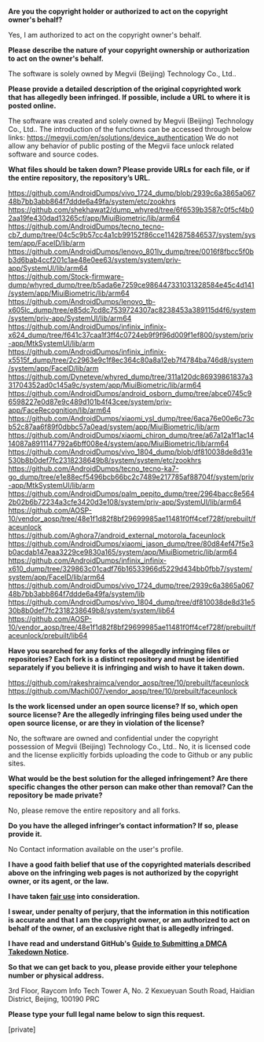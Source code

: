 **Are you the copyright holder or authorized to act on the copyright owner's behalf?**

Yes, I am authorized to act on the copyright owner's behalf.

**Please describe the nature of your copyright ownership or authorization to act on the owner's behalf.**

The software is solely owned by Megvii (Beijing) Technology Co., Ltd..

**Please provide a detailed description of the original copyrighted work that has allegedly been infringed. If possible, include a URL to where it is posted online.**

The software was created and solely owned by Megvii (Beijing) Technology Co., Ltd.. The introduction of the functions can be accessed through below links: https://megvii.com/en/solutions/device_authentication
We do not allow any behavior of public posting of the Megvii face unlock related software and source codes.

**What files should be taken down? Please provide URLs for each file, or if the entire repository, the repository’s URL.**

https://github.com/AndroidDumps/vivo_1724_dump/blob/2939c6a3865a06748b7bb3abb864f7ddde6a49fa/system/etc/zookhrs  
https://github.com/shekhawat2/dump_whyred/tree/6f6539b3587c0f5cf4b02aa19fe430dad13265cf/app/MiuiBiometric/lib/arm64  
https://github.com/AndroidDumps/tecno_tecno-cb7_dump/tree/04c5c9b57cc4a1cb99152f86cce1142875846537/system/system/app/FaceID/lib/arm  
https://github.com/AndroidDumps/lenovo_801lv_dump/tree/0016f8fbcc5f0bb3d6bab4ccf201c1ae48e0ee63/system/system/priv-app/SystemUI/lib/arm64  
https://github.com/Stock-firmware-dump/whyred_dump/tree/b5ada6e7259ce986447331031328584e45c4d141/system/app/MiuiBiometric/lib/arm64  
https://github.com/AndroidDumps/lenovo_tb-x605lc_dump/tree/e85dc7cd8c7539724307ac8238453a389115d4f6/system/system/priv-app/SystemUI/lib/arm64  
https://github.com/AndroidDumps/infinix_infinix-x624_dump/tree/f641c37caa1f3ff4c0724eb9f9f96d009f1ef800/system/priv-app/MtkSystemUI/lib/arm  
https://github.com/AndroidDumps/infinix_infinix-x5515f_dump/tree/2c2963e9c1f8ec364c80a8a12eb7f4784ba746d8/system/system/app/FaceID/lib/arm  
https://github.com/Dyneteve/whyred_dump/tree/311a120dc86939861837a331704352ad0c145a9c/system/app/MiuiBiometric/lib/arm64  
https://github.com/AndroidDumps/android_osborn_dump/tree/abce0745c96598227e0d87e9c489d101b4f43cee/system/priv-app/FaceRecognition/lib/arm64  
https://github.com/AndroidDumps/xiaomi_ysl_dump/tree/6aca76e00e6c73cb52c87aa6f89f0dbbc57a0ead/system/app/MiuiBiometric/lib/arm  
https://github.com/AndroidDumps/xiaomi_chiron_dump/tree/a67a12a1f1ac1414087a8911147792a6bff008e4/system/app/MiuiBiometric/lib/arm64  
https://github.com/AndroidDumps/vivo_1804_dump/blob/df810038de8d31e530b8b0def7fc2318238649b8/system/system/etc/zookhrs  
https://github.com/AndroidDumps/tecno_tecno-ka7-go_dump/tree/e1e88ecf5496bcb66bc2c7489e217785af88704f/system/priv-app/MtkSystemUI/lib/arm  
https://github.com/AndroidDumps/palm_pepito_dump/tree/2964bacc8e5642b02b6b72234a3cfe3420d3e108/system/priv-app/SystemUI/lib/arm64  
https://github.com/AOSP-10/vendor_aosp/tree/48e1f1d82f8bf29699985ae11481f0ff4cef728f/prebuilt/faceunlock  
https://github.com/Aghora7/android_external_motorola_faceunlock  
https://github.com/AndroidDumps/xiaomi_jason_dump/tree/80d84ef47f5e3b0acdab147eaa3229ce9830a165/system/app/MiuiBiometric/lib/arm64  
https://github.com/AndroidDumps/infinix_infinix-x610_dump/tree/329863c01cadf76b16533966d5229d434bb0fbb7/system/system/app/FaceID/lib/arm64  
https://github.com/AndroidDumps/vivo_1724_dump/tree/2939c6a3865a06748b7bb3abb864f7ddde6a49fa/system/lib  
https://github.com/AndroidDumps/vivo_1804_dump/tree/df810038de8d31e530b8b0def7fc2318238649b8/system/system/lib64  
https://github.com/AOSP-10/vendor_aosp/tree/48e1f1d82f8bf29699985ae11481f0ff4cef728f/prebuilt/faceunlock/prebuilt/lib64  
  
**Have you searched for any forks of the allegedly infringing files or repositories? Each fork is a distinct repository and must be identified separately if you believe it is infringing and wish to have it taken down.**  
  
https://github.com/rakeshraimca/vendor_aosp/tree/10/prebuilt/faceunlock  
https://github.com/Machi007/vendor_aosp/tree/10/prebuilt/faceunlock  

**Is the work licensed under an open source license? If so, which open source license? Are the allegedly infringing files being used under the open source license, or are they in violation of the license?**

No, the software are owned and confidential under the copyright possession of Megvii (Beijing) Technology Co., Ltd.. No, it is licensed code and the license explicitly forbids uploading the code to Github or any public sites.

**What would be the best solution for the alleged infringement? Are there specific changes the other person can make other than removal? Can the repository be made private?**

No, please remove the entire repository and all forks.

**Do you have the alleged infringer’s contact information? If so, please provide it.**

No Contact information available on the user's profile.

**I have a good faith belief that use of the copyrighted materials described above on the infringing web pages is not authorized by the copyright owner, or its agent, or the law.**

**I have taken <a href="https://www.lumendatabase.org/topics/22">fair use</a> into consideration.**

**I swear, under penalty of perjury, that the information in this notification is accurate and that I am the copyright owner, or am authorized to act on behalf of the owner, of an exclusive right that is allegedly infringed.**

**I have read and understand GitHub's <a href="https://help.github.com/articles/guide-to-submitting-a-dmca-takedown-notice/">Guide to Submitting a DMCA Takedown Notice</a>.**

**So that we can get back to you, please provide either your telephone number or physical address.**

3rd Floor, Raycom Info Tech Tower A, No. 2 Kexueyuan South Road, Haidian District, Beijing, 100190 PRC

**Please type your full legal name below to sign this request.**

[private]  
